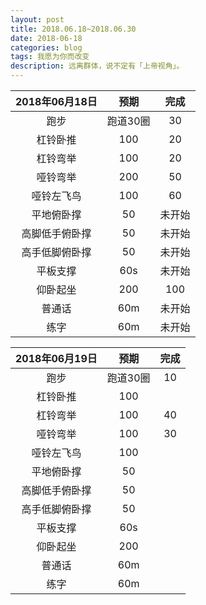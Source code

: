 ```yaml
---
layout: post
title: 2018.06.18~2018.06.30
date: 2018-06-18
categories: blog
tags: 我愿为你而改变
description: 远离群体，说不定有「上帝视角」。
---
```


|2018年06月18日|预期|完成|
|:----:|:----:|:----:|
|跑步|跑道30圈|30|
|杠铃卧推|100|20|
|杠铃弯举|100|20|
|哑铃弯举|200|50|
|哑铃左飞鸟|100|60|
|平地俯卧撑|50|未开始|
|高脚低手俯卧撑|50|未开始|
|高手低脚俯卧撑|50|未开始|
|平板支撑|60s|未开始|
|仰卧起坐|200|100|
|普通话|60m|未开始|
|练字|60m|未开始|

|2018年06月19日|预期|完成|
|:----:|:----:|:----:|
|跑步|跑道30圈|10|
|杠铃卧推|100||
|杠铃弯举|100|40|
|哑铃弯举|100|30|
|哑铃左飞鸟|100||
|平地俯卧撑|50||
|高脚低手俯卧撑|50||
|高手低脚俯卧撑|50||
|平板支撑|60s||
|仰卧起坐|200||
|普通话|60m||
|练字|60m||
